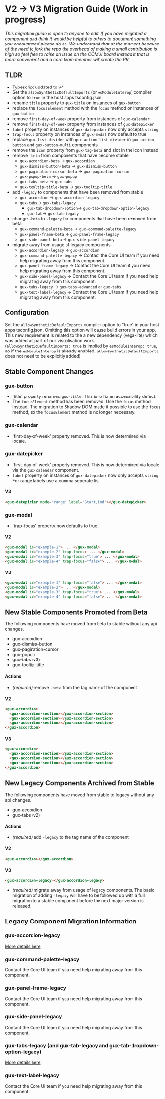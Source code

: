 # V2 -> V3 Migration Guide (Work in progress)

*This migration guide is open to anyone to edit. If you have migrated a component and think it would be helpful to others to document something you encountered please do so. We understand that at the moment because of the need to fork the repo the overhead of making a small contribution is high so feel free to raise an issue on the COMUI board instead it that is more convenient and a core team member will create the PR.*

## TLDR
* Typescript updated to v4
* Set the `allowSyntheticDefaultImports` (or `esModuleInterop`) compiler option  to `true` in the host apps tsconfig.json.
* rename `title` property to `gux-title` on instances of `gux-button`
* replace the `focusElement` method with the `focus` method on instances of `gux-button`
* remove `first-day-of-week` property from instances of `gux-calendar`
* remove `first-day-of-week` property from instances of `gux-datepicker`
* `label` property on instances of `gux-datepicker` now only accepts `string`.
* `trap-focus` property on instances of `gux-modal` now default to true
* replace `gux-list-divider` with `gux-action-list-divider` in `gux-action-button` and `gux-button-multi` components
* remove the `icon` property from `gux-tag-beta` and slot in the icon instead
* remove `-beta` from components that have become stable
  * `gux-accordion-beta` ->  `gux-accordion`
  * `gux-dismiss-button-beta` ->  `gux-dismiss-button`
  * `gux-pagination-cursor-beta` ->  `gux-pagination-cursor`
  * `gux-popup-beta` ->  `gux-popup`
  * `gux-tabs-beta` -> `gux-tabs`
  * `gux-tooltip-title-beta` ->  `gux-tooltip-title`
* add `-legacy` to components that have been removed from stable
  * `gux-accordion` -> `gux-accordion-legacy`
  * `gux-tabs`-> `gux-tabs-legacy`
    * `gux-tab-dropdown-option`-> `gux-tab-dropdown-option-legacy`
    * `gux-tab`-> `gux-tab-legacy`
* change `-beta` to `-legacy` for components that have been removed from beta
  * `gux-command-palette-beta` -> `gux-command-palette-legacy`
  * `gux-panel-frame-beta` -> `gux-panel-frame-legacy`
  * `gux-side-panel-beta` -> `gux-side-panel-legacy`
* migrate away from usage of legacy components
  * `gux-accordion-legacy` -> `gux-accordion`
  * `gux-command-palette-legacy` -> Contact the Core UI team if you need help migrating away from this component.
  * `gux-panel-frame-legacy` -> Contact the Core UI team if you need help migrating away from this component.
  * `gux-side-panel-legacy` -> Contact the Core UI team if you need help migrating away from this component.
  * `gux-tabs-legacy` -> `gux-tabs-advanced` or `gux-tabs`
  * `gux-text-label-legacy` -> Contact the Core UI team if you need help migrating away from this component.

## Configuration
Set the `allowSyntheticDefaultImports` compiler option  to "true" in your host apps tsconfig.json. Omitting this option will cause build errors in your app.
This new requirement is related to the a new dependency (vega-lite) which was added as part of our visualisation work.
(`allowSyntheticDefaultImports: true` is implied by `esModuleInterop: true`, so if the `esModuleInterop` is already enabled, `allowSyntheticDefaultImports` does not need to be explicitly added)

## Stable Component Changes

### gux-button

  * 'title' property renamed `gux-title`. This is to fix an accessibility defect.
  * The `focusElement` method has been removed. Use the `focus` method instead. The migration to Shadow DOM made it possible to use the `focus` method, so the `focusElement` method is no longer necessary.

### gux-calendar

  * 'first-day-of-week' property removed. This is now determined via locale.

### gux-datepicker

  * 'first-day-of-week' property removed. This is now determined via locale via the `gux-calendar` component.
  * `label` property on instances of `gux-datepicker` now only accepts `string`. For range labels use a comma seperate list.

#### V3

```html
<gux-datepicker mode="range" label="Start,End"></gux-datepicker>
```

### gux-modal

  * 'trap-focus' property now defaults to true.

#### V2

```html
<gux-modal id="example-1"> ... </gux-modal>
<gux-modal id="example-2" trap-focus> ... </gux-modal>
<gux-modal id="example-3" trap-focus="true"> ... </gux-modal>
<gux-modal id="example-4" trap-focus="false"> ... </gux-modal>
```

#### V3

```html
<gux-modal id="example-1" trap-focus="false"> ... </gux-modal>
<gux-modal id="example-2"> ... </gux-modal>
<gux-modal id="example-3" trap-focus="true"> ... </gux-modal>
<gux-modal id="example-4" trap-focus="false"> ... </gux-modal>
```

## New Stable Components Promoted from Beta

The following components have moved from beta to stable without any api changes.

* gux-accordion
* gux-dismiss-button
* gux-pagination-cursor
* gux-popup
* gux-tabs (v3)
* gux-tooltip-title

#### Actions

* *(required)* remove `-beta` from the tag name of the component

#### V2

```html
<gux-accordion>
  <gux-accordion-section></gux-accordion-section>
  <gux-accordion-section></gux-accordion-section>
  <gux-accordion-section></gux-accordion-section>
</gux-accordion>
```

#### V3

```html
<gux-accordion>
  <gux-accordion-section></gux-accordion-section>
  <gux-accordion-section></gux-accordion-section>
  <gux-accordion-section></gux-accordion-section>
</gux-accordion>
```

## New Legacy Components Archived from Stable

The following components have moved from stable to legacy without any api changes.

* gux-accordion
* gux-tabs (v2)

#### Actions

* *(required)* add `-legacy` to the tag name of the component

#### V2

```html
<gux-accordion></gux-accordion>
```

#### V3

```html
<gux-accordion-legacy></gux-accordion-legacy>
```

* *(required)* migrate away from usage of legacy components. The basic migration of adding `-legacy` will have to be followed up with a full migration to a stable component before the next major version is released.

## Legacy Component Migration Information

### gux-accordion-legacy

[More details here](./gux-accordion-legacy)

### gux-command-palette-legacy

Contact the Core UI team if you need help migrating away from this component.

### gux-panel-frame-legacy

Contact the Core UI team if you need help migrating away from this component.

### gux-side-panel-legacy

Contact the Core UI team if you need help migrating away from this component.

### gux-tabs-legacy (and gux-tab-legacy and gux-tab-dropdown-option-legacy)

[More details here](./gux-tabs-legacy)

### gux-text-label-legacy

Contact the Core UI team if you need help migrating away from this component.
